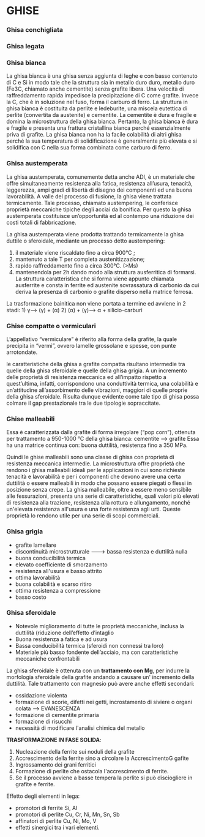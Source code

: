 # GHISE

### Ghisa conchigliata
### Ghisa legata
### Ghisa bianca

La ghisa bianca è una ghisa senza aggiunta di leghe e con basso contenuto di C e Si in modo tale che la struttura sia in metallo duro duro, metallo duro (Fe3C, chiamato anche cementite) senza grafite libera. Una velocità di raffreddamento rapida impedisce la precipitazione di C come grafite. Invece la C, che è in soluzione nel fuso, forma il carburo di ferro. La struttura in ghisa bianca è costituita da perlite e ledeburite, una miscela eutettica di perlite (convertita da austenite) e cementite. La cementite è dura e fragile e domina la microstruttura della ghisa bianca. Pertanto, la ghisa bianca è dura e fragile e presenta una frattura cristallina bianca perché essenzialmente priva di grafite.
La ghisa bianca non ha la facile colabilità di altri ghisa perché la sua temperatura di solidificazione è generalmente più elevata e si solidifica con C nella sua forma combinata come carburo di ferro.

### Ghisa austemperata

La ghisa austemperata, comunemente detta anche ADI, è un materiale che offre simultaneamente resistenza alla fatica, resistenza all’usura, tenacità, leggerezza, ampi gradi di libertà di disegno dei componenti ed una buona lavorabilità. A valle del processo di fusione, la ghisa viene trattata termicamente. Tale processo, chiamato austempering, le conferisce proprietà meccaniche tipiche degli acciai da bonifica. Per questo la ghisa austemperata costituisce un’opportunità ed al contempo una riduzione dei costi totali di fabbricazione.

La ghisa austemperata viene prodotta trattando termicamente la ghisa duttile o sferoidale, mediante un processo detto austempering:
1. il materiale viene riscaldato fino a circa 900°C ;
2. mantenuto a tale T per completa austenitizzazione;
3. rapido raffreddamento fino a circa 300°C.  (>Ms)
4. mantenendola per 2h dando modo alla struttura ausferritica di formarsi. La struttura caratteristica che si forma viene appunto chiamata ausferrite e consta in ferrite ed austenite sovrassatura di carbonio da cui deriva la presenza di carbonio o grafite disperso nella matrice ferrosa.

La trasformazione bainitica non viene portata a termine ed avviene in 2 stadi: 1) γ--> (γ) + (α)  2) (α) + (γ)--> α + silicio-carburi

### Ghise compatte o vermiculari

L’appellativo “vermiculare” è riferito alla forma della grafite, la quale precipita in “vermi”, ovvero lamelle grossolane e spesse, con punte arrotondate.

le  caratteristiche della ghisa a grafite compatta risultano intermedie tra quelle della ghisa sferoidale e quelle della ghisa grigia. A un incremento delle proprietà di resistenza meccanica ed all’impatto rispetto a quest’ultima, infatti, corrispondono una conduttività termica, una colabilità e un’attitudine all’assorbimento delle vibrazioni, maggiori di quelle proprie della ghisa sferoidale. Risulta dunque evidente come tale tipo di ghisa possa colmare il gap prestazionale tra le due tipologie sopraccitate.

### Ghise malleabili
Essa è caratterizzata dalla grafite di forma irregolare (“pop corn”), ottenuta per trattamento a 950-1000 °C della ghisa bianca:  cementite --> grafite
Essa ha una matrice continua con: buona duttilità, resistenza fino a 350 MPa.

Quindi le ghise malleabili sono una classe di ghisa con proprietà di resistenza meccanica intermedie. La microstruttura offre proprietà che rendono i ghisa malleabili ideali per le applicazioni in cui sono richieste tenacità e lavorabilità e per i componenti che devono avere una certa duttilità o essere malleabili in modo che possano essere piegati o flessi in posizione senza crepe. La ghisa malleabile, oltre a essere meno sensibile alle fessurazioni, presenta una serie di caratteristiche, quali valori più elevati di resistenza alla trazione, resistenza alla rottura e allungamento, nonché un'elevata resistenza all'usura e una forte resistenza agli urti. Queste proprietà lo rendono utile per una serie di scopi commerciali.

### Ghisa grigia

- grafite lamellare
- discontinuità microstrutturale ---> bassa resistenza e duttilità nulla
- buona conducibilità termica
- elevato coefficiente di smorzamento
- resistenza all'usura e basso attrito
- ottima lavorabilità
- buona colabilità e scarso ritiro
- ottima resistenza a compressione
- basso costo

### Ghisa sferoidale

* Notevole miglioramento di tutte le proprietà meccaniche, inclusa la duttilità (riduzione dell’effetto d’intaglio
* Buona resistenza a fatica e ad usura
* Bassa conducibilità termica (sferoidi non connessi tra loro)
* Materiale più basso fondente dell’acciaio, ma con caratteristiche meccaniche confrontabili

La ghisa sferoidale è ottenuta con un **trattamento con Mg**, per indurre la morfologia sferoidale della grafite andando a causare un' incremento della duttilità.
Tale trattamento con magnesio può avere anche effetti secondari:
- ossidazione violenta
- formazione di scorie, difetti nei getti, incrostamento di siviere o organi colata --> EVANESCENZA
- formazione di cementite primaria
- formazione di risucchi
- necessità di modificare l'analisi chimica del metallo

**TRASFORMAZIONE IN FASE SOLIDA**:
1. Nucleazione della ferrite sui noduli della grafite
2. Accrescimento della ferrite sino a circolare la AccrescimentoG gafite
3. Ingrossamento dei grani ferritici
4. Formazione di perlite che ostacola l'accrescimento di ferrite.
5. Se il processo avviene a basse tempera la perlite si può disciogliere in grafite e ferrite.

Effetto degli elementi in lega:
- promotori di ferrite  Si, Al
- promotori di perlite Cu, Cr, Ni, Mn, Sn, Sb
- affinatori di perlite Cu, Ni, Mo, V
- effetti sinergici tra i vari elementi.
